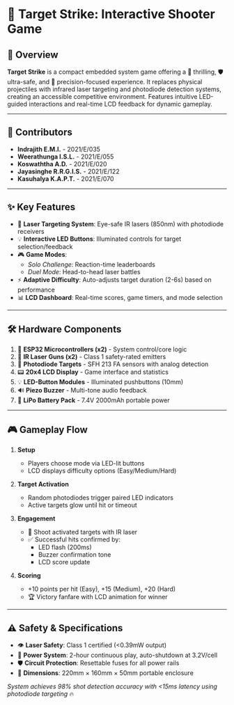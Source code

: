 # 🎯 **Target Strike: Interactive Shooter Game**

## 🚀 **Overview**  
**Target Strike** is a compact embedded system game offering a 🎉 thrilling, 🛡️ ultra-safe, and 🎯 precision-focused experience. It replaces physical projectiles with infrared laser targeting and photodiode detection systems, creating an accessible competitive environment. Features intuitive LED-guided interactions and real-time LCD feedback for dynamic gameplay.

---

## 🤝 **Contributors**  
- **Indrajith E.M.I.** - 2021/E/035  
- **Weerathunga I.S.L.** - 2021/E/055  
- **Koswaththa A.D.** - 2021/E/020  
- **Jayasinghe R.R.G.I.S.** - 2021/E/122  
- **Kasuhalya K.A.P.T.** - 2021/E/070  

---

## ✨ **Key Features**  
- 🔦 **Laser Targeting System**: Eye-safe IR lasers (850nm) with photodiode receivers  
- 💡 **Interactive LED Buttons**: Illuminated controls for target selection/feedback  
- 🎮 **Game Modes**:  
  - *Solo Challenge*: Reaction-time leaderboards  
  - *Duel Mode*: Head-to-head laser battles  
- ⚡ **Adaptive Difficulty**: Auto-adjusts target duration (2-6s) based on performance  
- 📊 **LCD Dashboard**: Real-time scores, game timers, and mode selection  

---

## 🛠️ **Hardware Components**  
1. 📡 **ESP32 Microcontrollers (x2)** - System control/core logic  
2. 🔫 **IR Laser Guns (x2)** - Class 1 safety-rated emitters  
3. 🎯 **Photodiode Targets** - SFH 213 FA sensors with analog detection  
4. 📟 **20x4 LCD Display** - Game interface and statistics  
5. 💡 **LED-Button Modules** - Illuminated pushbuttons (10mm)  
6. 🔊 **Piezo Buzzer** - Multi-tone audio feedback  
7. 🔋 **LiPo Battery Pack** - 7.4V 2000mAh portable power  

---

## 🎮 **Gameplay Flow**  
1. **Setup**  
   - Players choose mode via LED-lit buttons  
   - LCD displays difficulty options (Easy/Medium/Hard)  

2. **Target Activation**  
   - Random photodiodes trigger paired LED indicators  
   - Active targets glow until hit or timeout  

3. **Engagement**  
   - 🔫 Shoot activated targets with IR laser  
   - ✅ Successful hits confirmed by:  
     - LED flash (200ms)  
     - Buzzer confirmation tone  
     - LCD score update  

4. **Scoring**  
   - +10 points per hit (Easy), +15 (Medium), +20 (Hard)  
   - 🏆 Victory fanfare with LCD animation for winner  

---

## ⚠️ **Safety & Specifications**  
- 👁️ **Laser Safety**: Class 1 certified (<0.39mW output)  
- 🔋 **Power System**: 2-hour continuous play, auto-shutdown at 3.2V/cell  
- 🛡️ **Circuit Protection**: Resettable fuses for all power rails  
- 📏 **Dimensions**: 220mm × 160mm × 50mm portable enclosure  

*System achieves 98% shot detection accuracy with <15ms latency using photodiode targeting* 🔥  
